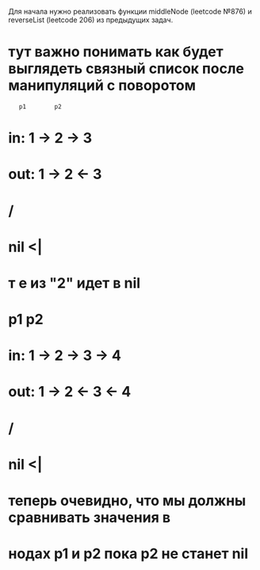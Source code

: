 Для начала нужно реализовать функции middleNode (leetcode №876) и reverseList (leetcode 206) из предыдущих задач.

# тут важно понимать как будет выглядеть связный список после манипуляций с поворотом

       p1        p2
# in:  1 -> 2 -> 3
# out: 1 -> 2 <- 3
#         /
#  nil <|
# т е из "2" идет в nil

#      p1             p2
# in:  1 -> 2 -> 3 -> 4
# out: 1 -> 2 <- 3 <- 4
#               /
#        nil <|

# теперь очевидно, что мы должны сравнивать значения в
# нодах p1 и p2 пока p2 не станет nil
